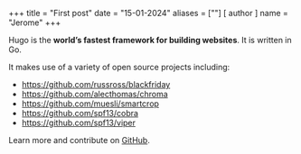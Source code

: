 +++
title = "First post"
date = "15-01-2024"
aliases = [""]
[ author ]
  name = "Jerome"
+++


Hugo is the **world’s fastest framework for building websites**. It is written in Go.

It makes use of a variety of open source projects including:

* https://github.com/russross/blackfriday
* https://github.com/alecthomas/chroma
* https://github.com/muesli/smartcrop
* https://github.com/spf13/cobra
* https://github.com/spf13/viper


Learn more and contribute on [GitHub](https://github.com/gohugoio).
